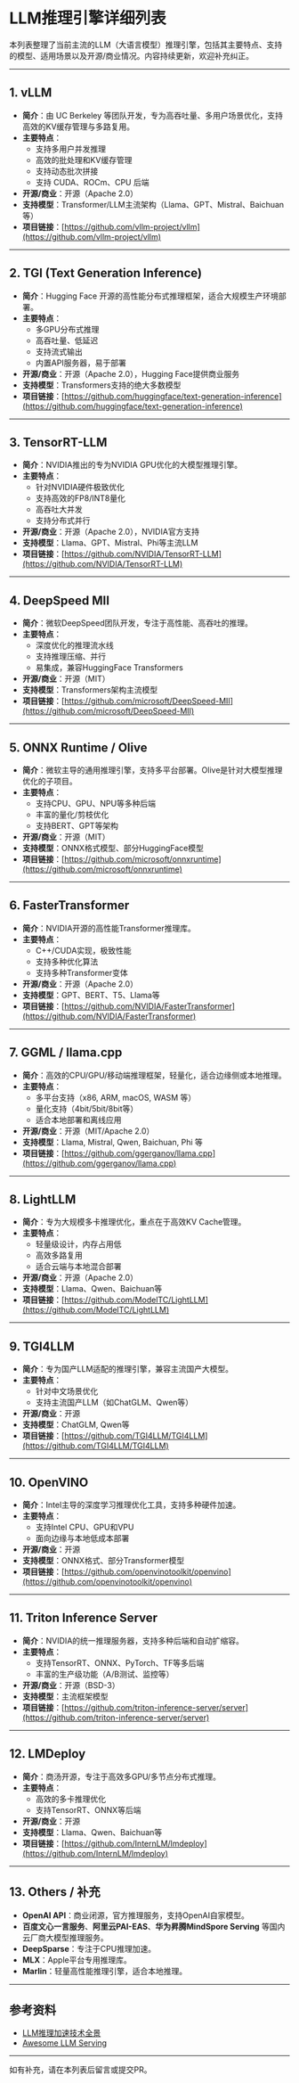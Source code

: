 # LLM推理引擎详细列表

本列表整理了当前主流的LLM（大语言模型）推理引擎，包括其主要特点、支持的模型、适用场景以及开源/商业情况。内容持续更新，欢迎补充纠正。

---

## 1. vLLM
- **简介**：由 UC Berkeley 等团队开发，专为高吞吐量、多用户场景优化，支持高效的KV缓存管理与多路复用。
- **主要特点**：
  - 支持多用户并发推理
  - 高效的批处理和KV缓存管理
  - 支持动态批次拼接
  - 支持 CUDA、ROCm、CPU 后端
- **开源/商业**：开源（Apache 2.0）
- **支持模型**：Transformer/LLM主流架构（Llama、GPT、Mistral、Baichuan等）
- **项目链接**：[https://github.com/vllm-project/vllm](https://github.com/vllm-project/vllm)

---

## 2. TGI (Text Generation Inference)
- **简介**：Hugging Face 开源的高性能分布式推理框架，适合大规模生产环境部署。
- **主要特点**：
  - 多GPU分布式推理
  - 高吞吐量、低延迟
  - 支持流式输出
  - 内置API服务器，易于部署
- **开源/商业**：开源（Apache 2.0），Hugging Face提供商业服务
- **支持模型**：Transformers支持的绝大多数模型
- **项目链接**：[https://github.com/huggingface/text-generation-inference](https://github.com/huggingface/text-generation-inference)

---

## 3. TensorRT-LLM
- **简介**：NVIDIA推出的专为NVIDIA GPU优化的大模型推理引擎。
- **主要特点**：
  - 针对NVIDIA硬件极致优化
  - 支持高效的FP8/INT8量化
  - 高吞吐大并发
  - 支持分布式并行
- **开源/商业**：开源（Apache 2.0），NVIDIA官方支持
- **支持模型**：Llama、GPT、Mistral、Phi等主流LLM
- **项目链接**：[https://github.com/NVIDIA/TensorRT-LLM](https://github.com/NVIDIA/TensorRT-LLM)

---

## 4. DeepSpeed MII
- **简介**：微软DeepSpeed团队开发，专注于高性能、高吞吐的推理。
- **主要特点**：
  - 深度优化的推理流水线
  - 支持推理压缩、并行
  - 易集成，兼容HuggingFace Transformers
- **开源/商业**：开源（MIT）
- **支持模型**：Transformers架构主流模型
- **项目链接**：[https://github.com/microsoft/DeepSpeed-MII](https://github.com/microsoft/DeepSpeed-MII)

---

## 5. ONNX Runtime / Olive
- **简介**：微软主导的通用推理引擎，支持多平台部署。Olive是针对大模型推理优化的子项目。
- **主要特点**：
  - 支持CPU、GPU、NPU等多种后端
  - 丰富的量化/剪枝优化
  - 支持BERT、GPT等架构
- **开源/商业**：开源（MIT）
- **支持模型**：ONNX格式模型、部分HuggingFace模型
- **项目链接**：[https://github.com/microsoft/onnxruntime](https://github.com/microsoft/onnxruntime)

---

## 6. FasterTransformer
- **简介**：NVIDIA开源的高性能Transformer推理库。
- **主要特点**：
  - C++/CUDA实现，极致性能
  - 支持多种优化算法
  - 支持多种Transformer变体
- **开源/商业**：开源（Apache 2.0）
- **支持模型**：GPT、BERT、T5、Llama等
- **项目链接**：[https://github.com/NVIDIA/FasterTransformer](https://github.com/NVIDIA/FasterTransformer)

---

## 7. GGML / llama.cpp
- **简介**：高效的CPU/GPU/移动端推理框架，轻量化，适合边缘侧或本地推理。
- **主要特点**：
  - 多平台支持（x86, ARM, macOS, WASM 等）
  - 量化支持（4bit/5bit/8bit等）
  - 适合本地部署和离线应用
- **开源/商业**：开源（MIT/Apache 2.0）
- **支持模型**：Llama, Mistral, Qwen, Baichuan, Phi 等
- **项目链接**：[https://github.com/ggerganov/llama.cpp](https://github.com/ggerganov/llama.cpp)

---

## 8. LightLLM
- **简介**：专为大规模多卡推理优化，重点在于高效KV Cache管理。
- **主要特点**：
  - 轻量级设计，内存占用低
  - 高效多路复用
  - 适合云端与本地混合部署
- **开源/商业**：开源（Apache 2.0）
- **支持模型**：Llama、Qwen、Baichuan等
- **项目链接**：[https://github.com/ModelTC/LightLLM](https://github.com/ModelTC/LightLLM)

---

## 9. TGI4LLM
- **简介**：专为国产LLM适配的推理引擎，兼容主流国产大模型。
- **主要特点**：
  - 针对中文场景优化
  - 支持主流国产LLM（如ChatGLM、Qwen等）
- **开源/商业**：开源
- **支持模型**：ChatGLM, Qwen等
- **项目链接**：[https://github.com/TGI4LLM/TGI4LLM](https://github.com/TGI4LLM/TGI4LLM)

---

## 10. OpenVINO
- **简介**：Intel主导的深度学习推理优化工具，支持多种硬件加速。
- **主要特点**：
  - 支持Intel CPU、GPU和VPU
  - 面向边缘与本地低成本部署
- **开源/商业**：开源
- **支持模型**：ONNX格式、部分Transformer模型
- **项目链接**：[https://github.com/openvinotoolkit/openvino](https://github.com/openvinotoolkit/openvino)

---

## 11. Triton Inference Server
- **简介**：NVIDIA的统一推理服务器，支持多种后端和自动扩缩容。
- **主要特点**：
  - 支持TensorRT、ONNX、PyTorch、TF等多后端
  - 丰富的生产级功能（A/B测试、监控等）
- **开源/商业**：开源（BSD-3）
- **支持模型**：主流框架模型
- **项目链接**：[https://github.com/triton-inference-server/server](https://github.com/triton-inference-server/server)

---

## 12. LMDeploy
- **简介**：商汤开源，专注于高效多GPU/多节点分布式推理。
- **主要特点**：
  - 高效的多卡推理优化
  - 支持TensorRT、ONNX等后端
- **开源/商业**：开源
- **支持模型**：Llama、Qwen、Baichuan等
- **项目链接**：[https://github.com/InternLM/lmdeploy](https://github.com/InternLM/lmdeploy)

---

## 13. Others / 补充
- **OpenAI API**：商业闭源，官方推理服务，支持OpenAI自家模型。
- **百度文心一言服务**、**阿里云PAI-EAS**、**华为昇腾MindSpore Serving** 等国内云厂商大模型推理服务。
- **DeepSparse**：专注于CPU推理加速。
- **MLX**：Apple平台专用推理库。
- **Marlin**：轻量高性能推理引擎，适合本地推理。

---

## 参考资料
- [LLM推理加速技术全景](https://github.com/Oneflow-Inc/llm_inference_accelerate)
- [Awesome LLM Serving](https://github.com/HFrost0/awesome-llm-serving)

---

如有补充，请在本列表后留言或提交PR。
